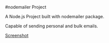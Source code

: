 #nodemailer Project

A Node.js Project built with nodemailer package.

Capable of sending personal and bulk emails.

[Screenshot](/images/received%20mail.png)